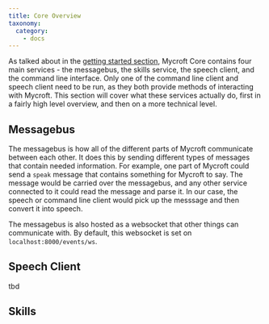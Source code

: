 ```yaml
---
title: Core Overview
taxonomy:
  category:
    - docs
---
```


As talked about in the [getting started section](), Mycroft Core contains four main services - 
the messagebus, the skills service, the speech client, and the command line interface. Only one 
of the command line client and speech client need to be run, as they both provide methods of interacting with Mycroft.
This section will cover what these services actually do, first in a fairly high level overview, and then on a more technical level.

## Messagebus

The messagebus is how all of the different parts of Mycroft communicate between each other. It does this by sending different
types of messages that contain needed information. For example, one part of Mycroft could send a `speak` message that contains
something for Mycroft to say. The message would be carried over the messagebus, and any other service connected to it could read
the message and parse it. In our case, the speech or command line client would pick up the messsage and then convert it into speech.

The messagebus is also hosted as a websocket that other things can communicate with. By default, this websocket is set on 
`localhost:8000/events/ws`.

## Speech Client

tbd

## Skills



